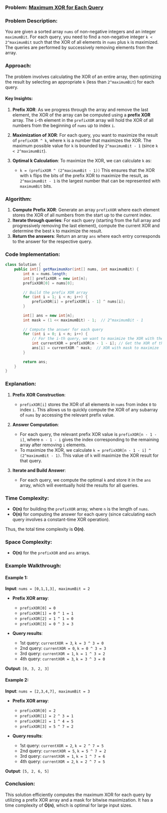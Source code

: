 ### Problem: [Maximum XOR for Each Query](https://leetcode.com/problems/maximum-xor-for-each-query/description/?envType=daily-question&envId=2024-11-08)

### Problem Description:
You are given a sorted array `nums` of non-negative integers and an integer `maximumBit`. For each query, you need to find a non-negative integer `k < 2^maximumBit` such that the XOR of all elements in `nums` plus `k` is maximized. The queries are performed by successively removing elements from the array.

### Approach:
The problem involves calculating the XOR of an entire array, then optimizing the result by selecting an appropriate `k` (less than `2^maximumBit`) for each query.

#### Key Insights:
1. **Prefix XOR**: As we progress through the array and remove the last element, the XOR of the array can be computed using a **prefix XOR** array. The `i`-th element in the `prefixXOR` array will hold the XOR of all numbers from the beginning of `nums` up to index `i`.
   
2. **Maximization of XOR**: For each query, you want to maximize the result of `prefixXOR ^ k`, where `k` is a number that maximizes the XOR. The maximum possible value for `k` is bounded by `2^maximumBit - 1` (since `k < 2^maximumBit`).

3. **Optimal k Calculation**: To maximize the XOR, we can calculate `k` as:
   - `k = (prefixXOR ^ (2^maximumBit - 1))`
   This ensures that the XOR with `k` flips the bits of the prefix XOR to maximize the result, as `2^maximumBit - 1` is the largest number that can be represented with `maximumBit` bits.

### Algorithm:
1. **Compute Prefix XOR**: Generate an array `prefixXOR` where each element stores the XOR of all numbers from the start up to the current index.
2. **Iterate through queries**: For each query (starting from the full array and progressively removing the last element), compute the current XOR and determine the best `k` to maximize the result.
3. **Return the answers**: Return an array `ans` where each entry corresponds to the answer for the respective query.

### Code Implementation:

```java
class Solution {
    public int[] getMaximumXor(int[] nums, int maximumBit) {
        int n = nums.length;
        int[] prefixXOR = new int[n];
        prefixXOR[0] = nums[0];
        
        // Build the prefix XOR array
        for (int i = 1; i < n; i++) {
            prefixXOR[i] = prefixXOR[i - 1] ^ nums[i];
        }
        
        int[] ans = new int[n];
        int mask = (1 << maximumBit) - 1;  // 2^maximumBit - 1
        
        // Compute the answer for each query
        for (int i = 0; i < n; i++) {
            // For the i-th query, we want to maximize the XOR with the prefix XOR of the array
            int currentXOR = prefixXOR[n - 1 - i]; // Get the XOR of the current subarray
            ans[i] = currentXOR ^ mask;  // XOR with mask to maximize
        }
        
        return ans;
    }
}
```

### Explanation:

1. **Prefix XOR Construction**:
   - `prefixXOR[i]` stores the XOR of all elements in `nums` from index `0` to index `i`. This allows us to quickly compute the XOR of any subarray of `nums` by accessing the relevant prefix value.
   
2. **Answer Computation**:
   - For each query, the relevant prefix XOR value is `prefixXOR[n - 1 - i]`, where `n - 1 - i` gives the index corresponding to the remaining array after removing `i` elements.
   - To maximize the XOR, we calculate `k = prefixXOR[n - 1 - i] ^ (2^maximumBit - 1)`. This value of `k` will maximize the XOR result for that query.

3. **Iterate and Build Answer**:
   - For each query, we compute the optimal `k` and store it in the `ans` array, which will eventually hold the results for all queries.

### Time Complexity:
- **O(n)** for building the `prefixXOR` array, where `n` is the length of `nums`.
- **O(n)** for computing the answer for each query (since calculating each query involves a constant-time XOR operation).

Thus, the total time complexity is **O(n)**.

### Space Complexity:
- **O(n)** for the `prefixXOR` and `ans` arrays.

### Example Walkthrough:

#### Example 1:
**Input**: `nums = [0,1,1,3], maximumBit = 2`

- **Prefix XOR array**:
  - `prefixXOR[0] = 0`
  - `prefixXOR[1] = 0 ^ 1 = 1`
  - `prefixXOR[2] = 1 ^ 1 = 0`
  - `prefixXOR[3] = 0 ^ 3 = 3`

- **Query results**:
  - 1st query: `currentXOR = 3`, `k = 3 ^ 3 = 0`
  - 2nd query: `currentXOR = 0`, `k = 0 ^ 3 = 3`
  - 3rd query: `currentXOR = 1`, `k = 1 ^ 3 = 2`
  - 4th query: `currentXOR = 3`, `k = 3 ^ 3 = 0`

**Output**: `[0, 3, 2, 3]`

#### Example 2:
**Input**: `nums = [2,3,4,7], maximumBit = 3`

- **Prefix XOR array**:
  - `prefixXOR[0] = 2`
  - `prefixXOR[1] = 2 ^ 3 = 1`
  - `prefixXOR[2] = 1 ^ 4 = 5`
  - `prefixXOR[3] = 5 ^ 7 = 2`

- **Query results**:
  - 1st query: `currentXOR = 2`, `k = 2 ^ 7 = 5`
  - 2nd query: `currentXOR = 5`, `k = 5 ^ 7 = 2`
  - 3rd query: `currentXOR = 1`, `k = 1 ^ 7 = 6`
  - 4th query: `currentXOR = 2`, `k = 2 ^ 7 = 5`

**Output**: `[5, 2, 6, 5]`

### Conclusion:
This solution efficiently computes the maximum XOR for each query by utilizing a prefix XOR array and a mask for bitwise maximization. It has a time complexity of **O(n)**, which is optimal for large input sizes.

